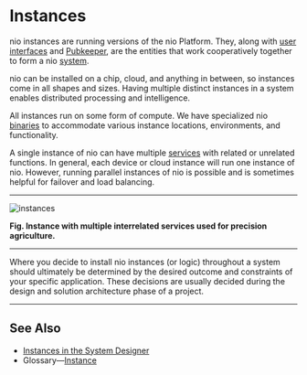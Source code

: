 # Instances

nio instances are running versions of the nio Platform. They, along with [user interfaces](/ui/README.md) and [Pubkeeper](/pubkeeper/README.md), are the entities that work cooperatively together to form a nio [system](/systems/README.md).

nio can be installed on a chip, cloud, and anything in between, so instances come in all shapes and sizes. Having multiple distinct instances in a system enables distributed processing and intelligence.

All instances run on some form of compute. We have specialized nio [binaries](/binaries/README.md) to accommodate various instance locations, environments, and functionality.

A single instance of nio can have multiple [services](/services/README.md) with related or unrelated functions. In general, each device or cloud instance will run one instance of nio. However, running parallel instances of nio is possible and is sometimes helpful for failover and load balancing.

---
![instances](/img/intro-instance.png)

**Fig. Instance with multiple interrelated services used for precision agriculture.**

---

Where you decide to install nio instances (or logic) throughout a system should ultimately be determined by the desired outcome and constraints of your specific application. These decisions are usually decided during the design and solution architecture phase of a project.

---
## See Also

* [Instances in the System Designer](/system-designer/designer-tasks.html#instance)
* Glossary—[Instance](/glossary#instance)
